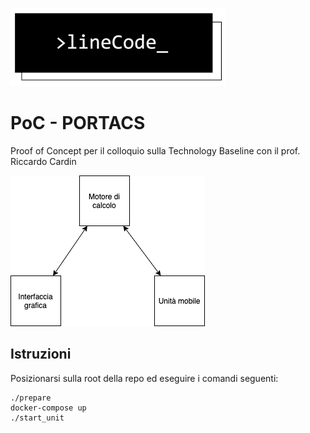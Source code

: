 ![lineCode](resources/lclong.png)

# PoC - PORTACS

Proof of Concept per il colloquio sulla Technology Baseline con il prof. Riccardo Cardin

![architettura composta da un motore di calcolo che comunica con UI e una unità mobile](resources/Architettura_POC.png)


## Istruzioni
Posizionarsi sulla root della repo ed eseguire i comandi seguenti:
```shell
./prepare
docker-compose up
./start_unit
```
